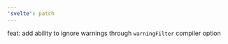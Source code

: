 ```yaml
---
'svelte': patch
---
```


feat: add ability to ignore warnings through `warningFilter` compiler option
